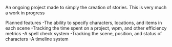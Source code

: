 An ongoing project made to simply the creation of stories.
This is very much a work in progress

Planned features
-The ability to specify characters, locations, and items in each scene
-Tracking the time spent on a project, wpm, and other efficiency metrics
-A spell check system
-Tracking the scene, position, and status of characters
-A timeline system
